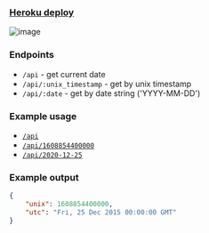 

### [Heroku deploy](https://timestamp-service-freecodecamp.herokuapp.com/)

![image](https://user-images.githubusercontent.com/46557266/132124405-881f168b-1c65-4337-84f9-fc3ae4fa679c.png)


### Endpoints

- `/api` - get current date
- `/api/:unix_timestamp` - get by unix timestamp
- `/api/:date` - get by date string ('YYYY-MM-DD')
  

### Example usage
- [`/api`](https://timestamp-service-freecodecamp.herokuapp.com/api)
- [`/api/1608854400000`](https://timestamp-service-freecodecamp.herokuapp.com/api/1608854400000)
- [`/api/2020-12-25`](https://timestamp-service-freecodecamp.herokuapp.com/api/2020-12-25)

### Example output
```json
{
    "unix": 1608854400000, 
    "utc": "Fri, 25 Dec 2015 00:00:00 GMT"
}
```
